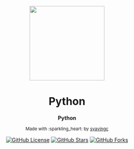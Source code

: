 <div align="center">

<p><img width="200" src="http://images.cnblogs.com/cnblogs_com/syaving/1044273/o_python.jpg"></p>

<h1>Python</h1>

<p><strong>Python</strong></p>

<p><sub>Made with :sparkling_heart: by <a href="https://github.com/syavingc">syavingc</a></sub></p>

<p>
<a href="https://github.com/syavingc/Scripts"><img src="https://img.shields.io/badge/license-MIT-blue.svg?style=flat-square" alt="GitHub License"></a>
<a href="https://github.com/syavingc/Scripts"><img src="https://img.shields.io/github/stars/syavingc/Data_backup.svg?style=flat-square" alt="GitHub Stars"></a>
<a href="https://github.com/syavingc/Scripts"><img src="https://img.shields.io/github/forks/syavingc/Data_backup.svg?style=flat-square" alt="GitHub Forks"></a>
</p>

</div>
